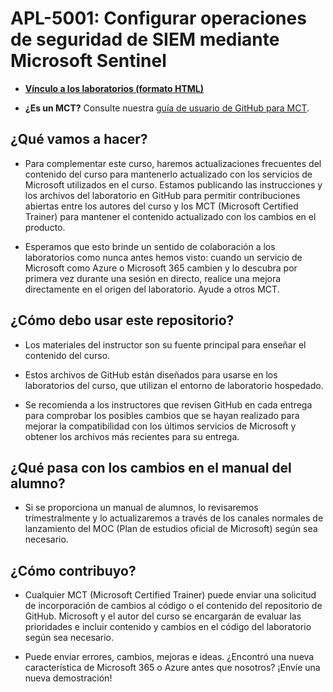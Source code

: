 # APL-5001: Configurar operaciones de seguridad de SIEM mediante Microsoft Sentinel

- **[Vínculo a los laboratorios (formato HTML)]( https://microsoftlearning.github.io/APL-5001-configure-siem-security-operations-using-microsoft-sentinel/)**

- **¿Es un MCT?** Consulte nuestra [guía de usuario de GitHub para MCT](https://microsoftlearning.github.io/MCT-User-Guide/).

## ¿Qué vamos a hacer?

- Para complementar este curso, haremos actualizaciones frecuentes del contenido del curso para mantenerlo actualizado con los servicios de Microsoft utilizados en el curso. Estamos publicando las instrucciones y los archivos del laboratorio en GitHub para permitir contribuciones abiertas entre los autores del curso y los MCT (Microsoft Certified Trainer) para mantener el contenido actualizado con los cambios en el producto.

- Esperamos que esto brinde un sentido de colaboración a los laboratorios como nunca antes hemos visto: cuando un servicio de Microsoft como Azure o Microsoft 365 cambien y lo descubra por primera vez durante una sesión en directo, realice una mejora directamente en el origen del laboratorio. Ayude a otros MCT.

## ¿Cómo debo usar este repositorio?

- Los materiales del instructor son su fuente principal para enseñar el contenido del curso.

- Estos archivos de GitHub están diseñados para usarse en los laboratorios del curso, que utilizan el entorno de laboratorio hospedado.

- Se recomienda a los instructores que revisen GitHub en cada entrega para comprobar los posibles cambios que se hayan realizado para mejorar la compatibilidad con los últimos servicios de Microsoft y obtener los archivos más recientes para su entrega.

## ¿Qué pasa con los cambios en el manual del alumno?

- Si se proporciona un manual de alumnos, lo revisaremos trimestralmente y lo actualizaremos a través de los canales normales de lanzamiento del MOC (Plan de estudios oficial de Microsoft) según sea necesario.

## ¿Cómo contribuyo?

- Cualquier MCT (Microsoft Certified Trainer) puede enviar una solicitud de incorporación de cambios al código o el contenido del repositorio de GitHub. Microsoft y el autor del curso se encargarán de evaluar las prioridades e incluir contenido y cambios en el código del laboratorio según sea necesario.

- Puede enviar errores, cambios, mejoras e ideas. ¿Encontró una nueva característica de Microsoft 365 o Azure antes que nosotros? ¡Envíe una nueva demostración!
